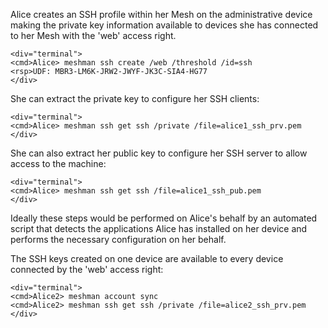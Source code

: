 
Alice creates an SSH profile within her Mesh on the administrative device making the 
private key information available to devices she has connected to her Mesh with the 
'web' access right.


~~~~
<div="terminal">
<cmd>Alice> meshman ssh create /web /threshold /id=ssh
<rsp>UDF: MBR3-LM6K-JRW2-JWYF-JK3C-SIA4-HG77
</div>
~~~~

She can extract the private key to configure her SSH clients:


~~~~
<div="terminal">
<cmd>Alice> meshman ssh get ssh /private /file=alice1_ssh_prv.pem
</div>
~~~~

She can also extract her public key to configure her SSH server to allow access to 
the machine:


~~~~
<div="terminal">
<cmd>Alice> meshman ssh get ssh /file=alice1_ssh_pub.pem
</div>
~~~~

Ideally these steps would be performed on Alice's behalf by an automated script
that detects the applications Alice has installed on her device and performs the
necessary configuration on her behalf. 

The SSH keys created on one device are available to every device connected by the 'web' access 
right:


~~~~
<div="terminal">
<cmd>Alice2> meshman account sync
<cmd>Alice2> meshman ssh get ssh /private /file=alice2_ssh_prv.pem
</div>
~~~~

